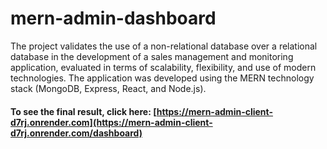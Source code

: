 # mern-admin-dashboard
The project validates the use of a non-relational database over a relational database in the development of a sales management and monitoring application, evaluated in terms of scalability, flexibility, and use of modern technologies. The application was developed using the MERN technology stack (MongoDB, Express, React, and Node.js). 
#### To see the final result, click here: [https://mern-admin-client-d7rj.onrender.com](https://mern-admin-client-d7rj.onrender.com/dashboard)
